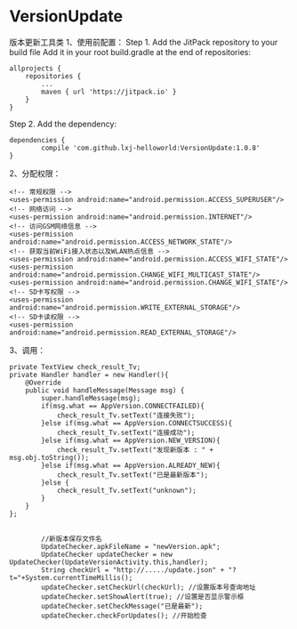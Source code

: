# VersionUpdate
版本更新工具类
1、使用前配置：
Step 1. Add the JitPack repository to your build file
Add it in your root build.gradle at the end of repositories:

    allprojects {
        repositories {
            ...
            maven { url 'https://jitpack.io' }
        }
    }

Step 2. Add the dependency:

    dependencies {
            compile 'com.github.lxj-helloworld:VersionUpdate:1.0.8'
    }

2、分配权限：

  
    <!-- 常规权限 -->
    <uses-permission android:name="android.permission.ACCESS_SUPERUSER"/>
    <!-- 网络访问 -->
    <uses-permission android:name="android.permission.INTERNET"/>
    <!-- 访问GSM网络信息 -->
    <uses-permission android:name="android.permission.ACCESS_NETWORK_STATE"/>
    <!-- 获取当前WiFi接入状态以及WLAN热点信息 -->
    <uses-permission android:name="android.permission.ACCESS_WIFI_STATE"/>
    <uses-permission android:name="android.permission.CHANGE_WIFI_MULTICAST_STATE"/>
    <uses-permission android:name="android.permission.CHANGE_WIFI_STATE"/>
    <!-- SD卡写权限 -->
    <uses-permission android:name="android.permission.WRITE_EXTERNAL_STORAGE"/>
    <!-- SD卡读权限 -->
    <uses-permission android:name="android.permission.READ_EXTERNAL_STORAGE"/>



3、调用：

    private TextView check_result_Tv;
    private Handler handler = new Handler(){
        @Override
        public void handleMessage(Message msg) {
            super.handleMessage(msg);
            if(msg.what == AppVersion.CONNECTFAILED){
                check_result_Tv.setText("连接失败");
            }else if(msg.what == AppVersion.CONNECTSUCCESS){
                check_result_Tv.setText("连接成功");
            }else if(msg.what == AppVersion.NEW_VERSION){
                check_result_Tv.setText("发现新版本 : " + msg.obj.toString());
            }else if(msg.what == AppVersion.ALREADY_NEW){
                check_result_Tv.setText("已是最新版本");
            }else {
                check_result_Tv.setText("unknown");
            }
        }
    };
    

            //新版本保存文件名
            UpdateChecker.apkFileName = "newVersion.apk";
            UpdateChecker updateChecker = new UpdateChecker(UpdateVersionActivity.this,handler);
            String checkUrl = "http://...../update.json" + "?t="+System.currentTimeMillis();
            updateChecker.setCheckUrl(checkUrl); //设置版本号查询地址
            updateChecker.setShowAlert(true); //设置是否显示警示框
            updateChecker.setCheckMessage("已是最新");
            updateChecker.checkForUpdates(); //开始检查 












